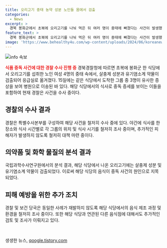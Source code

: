 ```yaml
---
title: 오리고기 중태 농약 성분 노인들 몸에서 검출
categories:
  - News
excerpt: >
  경북 봉화군에서 초복에 오리고기를 나눠 먹은 뒤 여러 명이 중태에 빠졌다는 사건이 발생했습니다. 식당에서 심정지, 근육 경직 등의 증세를 보인 사람들의 검체에서 살충제 성분이 발견되었고, 이로 인해 심각한 건강 문제가 발생했습니다. 이에 경찰은 사건을 수사 중이며, 해당 지역 식당과 관련자들을 대상으로 조사를 벌일 예정입니다. 해당 사건은 주목을 받고 있으며, 안전을 위한 대책 마련이 필요한 상황입니다.
feature_text: >
  경북 봉화군에서 초복에 오리고기를 나눠 먹은 뒤 여러 명이 중태에 빠졌다는 사건이 발생했습니다. 식당에서 심정지, 근육 경직 등의 증세를 보인 사람들의 검체에서 살충제 성분이 발견되었고, 이로 인해 심각한 건강 문제가 발생했습니다. 이에 경찰은 사건을 수사 중이며, 해당 지역 식당과 관련자들을 대상으로 조사를 벌일 예정입니다. 해당 사건은 주목을 받고 있으며, 안전을 위한 대책 마련이 필요한 상황입니다.
image: 'https://www.behealthy4u.com/wp-content/uploads/2024/06/koreanews.jpg'
---
```


<p><img src="https://www.behealthy4u.com/wp-content/uploads/2024/06/koreanews.jpg" alt="info 속보" /></p>

<p><b><span style="color: #ee2323;">식품 중독 사건에 대한 경찰 수사 진행 중</span></b>
경북경찰청에 따르면 초복에 봉화군 한 식당에서 오리고기를 섭취한 노인 여성 4명의 중태 속에서, 살충제 성분과 유기염소계 약물이 검출되어 응급실로 옮겨졌다. 15일에는 같은 식당에서 도착한 그룹 중 3명이 유사한 증상을 보여 병원으로 이송된 바 있다. 해당 식당에서의 식사로 중독 증세를 보이는 이들을 포함하여 현재 경찰은 사건을 수사 중이다.</p>

<h2 data-ke-size="size26">경찰의 수사 결과</h2>

<p>경찰은 특별수사본부를 구성하여 해당 사건을 철저히 수사 중에 있다. 야간에 식사를 한 장소와 식사 시간별로 각 그룹의 위치 및 식사 시기를 철저히 조사 중이며, 추가적인 피해자가 발생하지 않도록 철저히 대책 마련 중이다.</p>

<h2 data-ke-size="size26">의약품 및 화학 물질의 분석 결과</h2>

<p>국립과학수사연구원에서의 분석 결과, 해당 식당에서 나온 오리고기에는 살충제 성분 및 유기염소계 약물이 검출되었다. 이로써 해당 식당의 음식이 중독 사건의 원인으로 지목되었다.</p>

<h2 data-ke-size="size26">피해 예방을 위한 추가 조치</h2>

<p>경찰 및 보건 당국은 동일한 사례가 재발하지 않도록 해당 식당에서의 음식 제조 과정 및 환경을 철저히 조사 중이다. 또한 해당 식당과 연관된 다른 음식점에 대해서도 추가적인 검토 및 조사가 이뤄지고 있다.</p>

<p data-ke-size="size16">&nbsp;</p>
생생한 뉴스, <a href="https://qoogle.tistory.com" rel="dofollow">qoogle.tistory.com</a>


